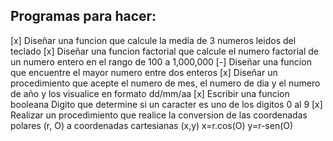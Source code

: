 ## Programas para hacer:

[x] Diseñar una funcion que calcule la media de 3 numeros leidos del teclado
[x] Diseñar una funcion factorial que calcule el numero factorial de un numero entero en el rango de 100 a 1,000,000
[-] Diseñar una funcion que encuentre el mayor numero entre dos enteros 
[x] Diseñar un procedimiento que acepte el numero de mes, el numero de dia y el numero de año y los visualice en formato dd/mm/aa
[x] Escribir una funcion booleana Digito que determine si un caracter es uno de los digitos 0 al 9
[x] Realizar un procedimiento que realice la conversion de las coordenadas polares (r, O) a coordenadas cartesianas (x,y)
                x=r.cos(O)              y=r-sen(O)
